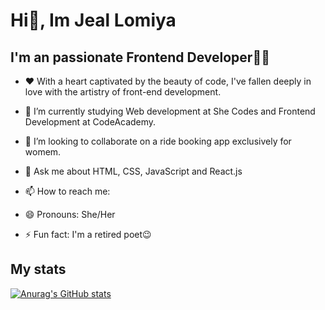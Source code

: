 # Hi👋, Im Jeal Lomiya
## I'm an passionate Frontend Developer👩‍💻
- ❤ With a heart captivated by the beauty of code, I've fallen deeply in love with the artistry of front-end development.
- 🌱 I’m currently studying Web development at She Codes and Frontend Development at CodeAcademy.
- 👯 I’m looking to collaborate on a ride booking app exclusively for womem.
- 💬 Ask me about HTML, CSS, JavaScript and React.js
- 📫 How to reach me:
  
- 😄 Pronouns: She/Her
- ⚡ Fun fact: I'm a retired poet😉

## My stats
[![Anurag's GitHub stats](https://github-readme-stats.vercel.app/api?username=jaellomiya)](https://github.com/anuraghazra/github-readme-stats)

<!--
**jaellomiya/jaellomiya** is a ✨ _special_ ✨ repository because its `README.md` (this file) appears on your GitHub profile.

Here are some ideas to get you started:

- 🔭 I’m currently working on ...
- 🌱 I’m currently learning ...
- 👯 I’m looking to collaborate on ...
- 🤔 I’m looking for help with ...
- 💬 Ask me about ...
- 📫 How to reach me: ...
- 😄 Pronouns: ...
- ⚡ Fun fact: ...
-->
